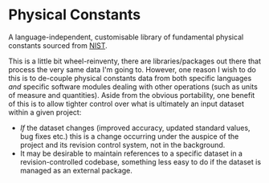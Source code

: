 Physical Constants
==================

A language-independent, customisable library of fundamental physical
constants sourced from [NIST]().

This is a little bit wheel-reinventy, there are libraries/packages out
there that process the very same data I'm going to. However, one
reason I wish to do this is to de-couple physical constants data from
both specific languages *and* specific software modules dealing with
other operations (such as units of measure and quantities). Aside from
the obvious portability, one benefit of this is to allow tighter
control over what is ultimately an input dataset within a given 
project:

  - *If* the dataset changes (improved accuracy, updated standard
	values, bug fixes etc.) this is a change occurring under the
	auspice of the project and its revision control system, not in the
	background.
  - It may be desirable to maintain references to a specific dataset
    in a revision-controlled codebase, something less easy to do if
	the dataset is managed as an external package.
